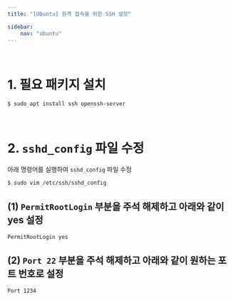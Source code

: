 ```yaml
---
title: "[Ubuntu] 원격 접속을 위한 SSH 설정"

sidebar:
    nav: "ubuntu"
---
```


<br/>

# 1. 필요 패키지 설치

```bash
$ sudo apt install ssh openssh-server
```

<br/>


# 2. `sshd_config` 파일 수정

아래 명령어를 실행하여 `sshd_config` 파일 수정

```bash
$ sudo vim /etc/ssh/sshd_config
```

## (1)  `PermitRootLogin` 부분을 주석 해제하고 아래와 같이 yes 설정

```
PermitRootLogin yes
```

## (2)  `Port 22` 부분을 주석 해제하고 아래와 같이 원하는 포트 번호로 설정

```
Port 1234
```

<br/>